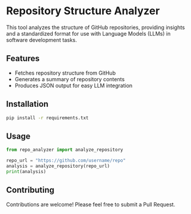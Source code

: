 # Repository Structure Analyzer

This tool analyzes the structure of GitHub repositories, providing insights and a standardized format for use with Language Models (LLMs) in software development tasks.

## Features

- Fetches repository structure from GitHub
- Generates a summary of repository contents
- Produces JSON output for easy LLM integration

## Installation

```bash
pip install -r requirements.txt
```

## Usage

```python
from repo_analyzer import analyze_repository

repo_url = "https://github.com/username/repo"
analysis = analyze_repository(repo_url)
print(analysis)
```

## Contributing

Contributions are welcome! Please feel free to submit a Pull Request.
